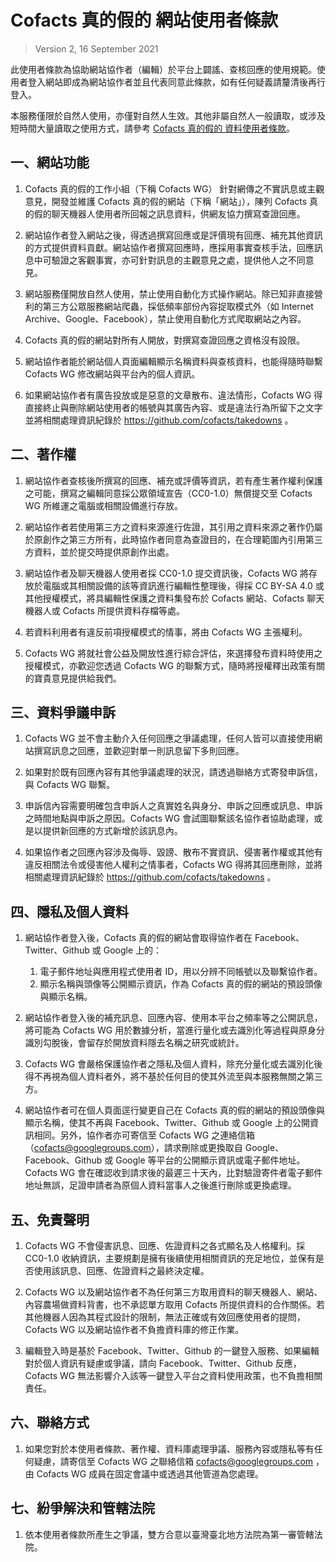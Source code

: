 # Cofacts 真的假的 網站使用者條款

> Version 2, 16 September 2021

此使用者條款為協助網站協作者（編輯）於平台上闢謠、查核回應的使用規範。使用者登入網站即成為網站協作者並且代表同意此條款，如有任何疑義請釐清後再行登入。

本服務僅限於自然人使用，亦僅對自然人生效。其他非屬自然人一般讀取，或涉及短時間大量讀取之使用方式，請參考 [Cofacts 真的假的 資料使用者條款](https://github.com/cofacts/rumors-api/blob/master/LEGAL.md)。

## 一、網站功能

1. Cofacts 真的假的工作小組（下稱  Cofacts WG） 針對網傳之不實訊息或主觀意見，開發並維護 Cofacts 真的假的網站（下稱「網站」），陳列 Cofacts 真的假的聊天機器人使用者所回報之訊息資料，供網友協力撰寫查證回應。

2. 網站協作者登入網站之後，得透過撰寫回應或是評價現有回應、補充其他資訊的方式提供資料貢獻。網站協作者撰寫回應時，應採用事實查核手法，回應訊息中可驗證之客觀事實，亦可針對訊息的主觀意見之處，提供他人之不同意見。

3. 網站服務僅開放自然人使用，禁止使用自動化方式操作網站。除已知非直接營利的第三方公眾服務網站爬蟲，採低頻率部份內容捉取模式外（如 Internet Archive、Google、Facebook），禁止使用自動化方式爬取網站之內容。

4. Cofacts 真的假的網站對所有人開放，對撰寫查證回應之資格沒有設限。

5. 網站協作者能於網站個人頁面編輯顯示名稱資料與查核資料，也能得隨時聯繫 Cofacts WG 修改網站與平台內的個人資訊。

6. 如果網站協作者有廣告投放或是惡意的文章散布、違法情形，Cofacts WG 得直接終止與刪除網站使用者的帳號與其廣告內容、或是違法行為所留下之文字並將相關處理資訊紀錄於 https://github.com/cofacts/takedowns 。

## 二、著作權

1. 網站協作者查核後所撰寫的回應、補充或評價等資訊，若有產生著作權利保護之可能，撰寫之編輯同意採公眾領域宣告（CC0-1.0）無償提交至 Cofacts WG 所維運之電腦或相關設備進行存放。

2. 網站協作者若使用第三方之資料來源進行佐證，其引用之資料來源之著作仍屬於原創作之第三方所有，此時協作者同意為查證目的，在合理範圍內引用第三方資料，並於提交時提供原創作出處。

3. 網站協作者及聊天機器人使用者採 CC0-1.0 提交資訊後，Cofacts WG 將存放於電腦或其相關設備的該等資訊進行編輯性整理後，得採 CC BY-SA 4.0 或其他授權模式，將具編輯性保護之資料集發布於 Cofacts 網站、Cofacts 聊天機器人或 Cofacts 所提供資料存檔等處。

4. 若資料利用者有違反前項授權模式的情事，將由 Cofacts WG 主張權利。

5. Cofacts WG 將就社會公益及開放性進行綜合評估，來選擇發布資料時使用之授權模式，亦歡迎您透過 Cofacts WG 的聯繫方式，隨時將授權釋出政策有關的寶貴意見提供給我們。

## 三、資料爭議申訴

1. Cofacts WG 並不會主動介入任何回應之爭議處理，任何人皆可以直接使用網站撰寫訊息之回應，並歡迎對單一則訊息留下多則回應。

2. 如果對於既有回應內容有其他爭議處理的狀況，請透過聯絡方式寄發申訴信，與 Cofacts WG 聯繫。

3. 申訴信內容需要明確包含申訴人之真實姓名與身分、申訴之回應或訊息、申訴之時間地點與申訴之原因。Cofacts WG 會試圖聯繫該名協作者協助處理，或是以提供新回應的方式新增於該訊息內。

4. 如果協作者之回應內容涉及侮辱、毀謗、散布不實資訊、侵害著作權或其他有違反相關法令或侵害他人權利之情事者，Cofacts WG 得將其回應刪除，並將相關處理資訊紀錄於 https://github.com/cofacts/takedowns 。

## 四、隱私及個人資料

1. 網站協作者登入後，Cofacts 真的假的網站會取得協作者在 Facebook、Twitter、Github 或 Google 上的：
    1. 電子郵件地址與應用程式使用者 ID，用以分辨不同帳號以及聯繫協作者。
    2. 顯示名稱與頭像等公開顯示資訊，作為 Cofacts 真的假的網站的預設頭像與顯示名稱。

2. 網站協作者登入後的補充訊息、回應內容、使用本平台之頻率等之公開訊息，將可能為 Cofacts WG  用於數據分析，當進行量化或去識別化等過程與原身分識別勾脫後，會留存於開放資料隱去名稱之研究或統計。

3. Cofacts WG 會嚴格保護協作者之隱私及個人資料，除充分量化或去識別化後得不再視為個人資料者外，將不基於任何目的使其外流至與本服務無關之第三方。

4. 網站協作者可在個人頁面逕行變更自己在 Cofacts 真的假的網站的預設頭像與顯示名稱，使其不再與 Facebook、Twitter、Github 或 Google 上的公開資訊相同。另外，協作者亦可寄信至 Cofacts WG 之連絡信箱（cofacts@googlegroups.com），請求刪除或更換取自 Google、Facebook、Github 或 Google 等平台的公開顯示資訊或電子郵件地址。Cofacts WG 會在確認收到請求後的最遲三十天內，比對驗證寄件者電子郵件地址無誤，足證申請者為原個人資料當事人之後進行刪除或更換處理。

## 五、免責聲明

1. Cofacts WG 不會侵害訊息、回應、佐證資料之各式顯名及人格權利。採 CC0-1.0 收納資訊，主要規劃是擁有後續使用相關資訊的充足地位，並保有是否使用該訊息、回應、佐證資料之最終決定權。

2. Cofacts WG 以及網站協作者不為任何第三方取用資料的聊天機器人、網站、內容農場做資料背書，也不承認單方取用 Cofacts 所提供資料的合作關係。若其他機器人因為其程式設計的限制，無法正確或有效回應使用者的提問，Cofacts WG 以及網站協作者不負擔資料庫的修正作業。

3. 編輯登入時是基於 Facebook、Twitter、Github 的一鍵登入服務、如果編輯對於個人資訊有疑慮或爭議，請向 Facebook、Twitter、Github 反應，Cofacts WG 無法影響介入該等一鍵登入平台之資料使用政策，也不負擔相關責任。

## 六、聯絡方式

1. 如果您對於本使用者條款、著作權、資料庫處理爭議、服務內容或隱私等有任何疑慮，請寄信至 Cofacts WG 之聯絡信箱 cofacts@googlegroups.com ，由 Cofacts WG 成員在固定會議中或透過其他管道為您處理。

## 七、紛爭解決和管轄法院

1. 依本使用者條款所產生之爭議，雙方合意以臺灣臺北地方法院為第一審管轄法院。
